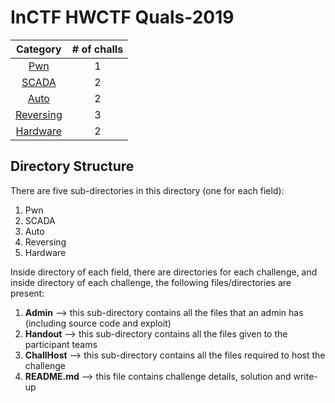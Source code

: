 # InCTF HWCTF Quals-2019

|Category|# of challs|
|:-:|:-:|
|[Pwn](Pwn/)|1|
|[SCADA](SCADA/)|2|
|[Auto](Auto/)|2|
|[Reversing](Reversing/)|3|
|[Hardware](Hardware/)|2|

## Directory Structure
There are five sub-directories in this directory (one for each field):
1. Pwn
2. SCADA
3. Auto
4. Reversing
5. Hardware 

Inside directory of each field, there are directories for each challenge, and inside directory of each challenge, the following files/directories are present:
1. **Admin** --> this sub-directory contains all the files that an admin has (including source code and exploit)
2. **Handout** --> this sub-directory contains all the files given to the participant teams
3. **ChallHost** --> this sub-directory contains all the files required to host the challenge
4. **README.md** --> this file contains challenge details, solution and write-up

